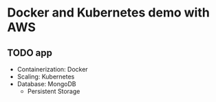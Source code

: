 # Docker and Kubernetes demo with AWS

## TODO app

- Containerization: Docker
- Scaling: Kubernetes
- Database: MongoDB
  - Persistent Storage
